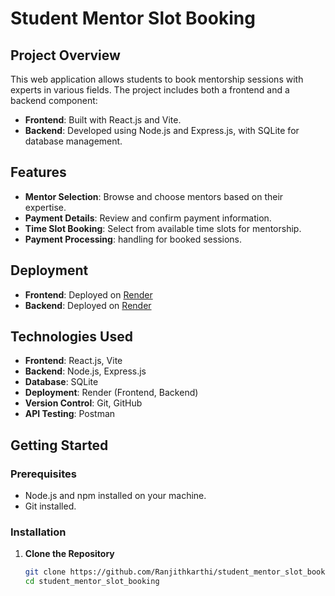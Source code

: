 # Student Mentor Slot Booking

## Project Overview

This web application allows students to book mentorship sessions with experts in various fields. The project includes both a frontend and a backend component:

- **Frontend**: Built with React.js and Vite.
- **Backend**: Developed using Node.js and Express.js, with SQLite for database management.

## Features

- **Mentor Selection**: Browse and choose mentors based on their expertise.
- **Payment Details**: Review and confirm payment information.
- **Time Slot Booking**: Select from available time slots for mentorship.
- **Payment Processing**: handling for booked sessions.

## Deployment

- **Frontend**: Deployed on [Render](https://student-mentor-slot-booking-frontend.onrender.com/)
- **Backend**: Deployed on [Render](https://stud-mentor-slot-booking-backend.onrender.com)


## Technologies Used

- **Frontend**: React.js, Vite
- **Backend**: Node.js, Express.js
- **Database**: SQLite
- **Deployment**: Render (Frontend, Backend)
- **Version Control**: Git, GitHub
- **API Testing**: Postman

## Getting Started

### Prerequisites

- Node.js and npm installed on your machine.
- Git installed.

### Installation

1. **Clone the Repository**

   ```bash
   git clone https://github.com/Ranjithkarthi/student_mentor_slot_booking.git
   cd student_mentor_slot_booking
